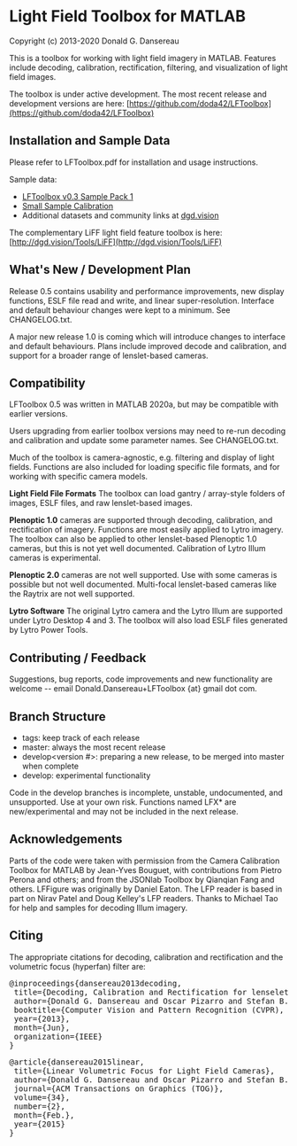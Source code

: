 # Light Field Toolbox for MATLAB

Copyright (c) 2013-2020 Donald G. Dansereau

This is a toolbox for working with light field imagery in MATLAB. Features include decoding, calibration, rectification, filtering, and visualization of light field images.

The toolbox is under active development. The most recent release and development versions are here:
[https://github.com/doda42/LFToolbox](https://github.com/doda42/LFToolbox)

## Installation and Sample Data
Please refer to LFToolbox.pdf for installation and usage instructions. 

Sample data:

* [LFToolbox v0.3 Sample Pack 1](http://www-personal.acfr.usyd.edu.au/ddan1654/LFToolbox0.3_Samples1.zip)
* [Small Sample Calibration](http://www-personal.acfr.usyd.edu.au/ddan1654/PlenCalSmallExample.zip)
* Additional datasets and community links at [dgd.vision](http://dgd.vision/Tools/LFToolbox)

The complementary LiFF light field feature toolbox is here: [http://dgd.vision/Tools/LiFF](http://dgd.vision/Tools/LiFF)

## What's New / Development Plan
Release 0.5 contains usability and performance improvements, new display functions, ESLF file read and write, and linear super-resolution. Interface and default behaviour changes were kept to a minimum. See CHANGELOG.txt.

A major new release 1.0 is coming which will introduce changes to interface and default behaviours. Plans include improved decode and calibration, and support for a broader range of lenslet-based cameras.

## Compatibility
LFToolbox 0.5 was written in MATLAB 2020a, but may be compatible with earlier versions.

Users upgrading from earlier toolbox versions may need to re-run decoding and calibration and update some parameter names. See CHANGELOG.txt.

Much of the toolbox is camera-agnostic, e.g. filtering and display of light fields. Functions are also included for loading specific file formats, and for working with specific camera models.

**Light Field File Formats**
The toolbox can load gantry / array-style folders of images, ESLF files, and raw lenslet-based images.

**Plenoptic 1.0** cameras are supported through decoding, calibration, and rectification of imagery. Functions are most easily applied to Lytro imagery. The toolbox can also be applied to other lenslet-based Plenoptic 1.0 cameras, but this is not yet well documented. Calibration of Lytro Illum cameras is experimental.

**Plenoptic 2.0** cameras are not well supported. Use with some cameras is possible but not well documented. Multi-focal lenslet-based cameras like the Raytrix are not well supported.

**Lytro Software** 
The original Lytro camera and the Lytro Illum are supported under Lytro Desktop 4 and 3. The toolbox will also load ESLF files generated by Lytro Power Tools.

## Contributing / Feedback
Suggestions, bug reports, code improvements and new functionality are welcome -- email Donald.Dansereau+LFToolbox {at} gmail dot com.

## Branch Structure
* tags: keep track of each release
* master: always the most recent release
* develop<version #>: preparing a new release, to be merged into master when complete
* develop: experimental functionality

Code in the develop branches is incomplete, unstable, undocumented, and unsupported. Use at your own risk. Functions named LFX* are new/experimental and may not be included in the next release.


## Acknowledgements
Parts of the code were taken with permission from the Camera Calibration Toolbox for MATLAB by Jean-Yves Bouguet, with contributions from Pietro Perona and others; and from the JSONlab Toolbox by Qianqian Fang and others. LFFigure was originally by Daniel Eaton. The LFP reader is based in part on Nirav Patel and Doug Kelley's LFP readers. Thanks to Michael Tao for help and samples for decoding Illum imagery.

## Citing
The appropriate citations for decoding, calibration and rectification and the volumetric focus (hyperfan) filter are:

<pre>@inproceedings{dansereau2013decoding,
 title={Decoding, Calibration and Rectification for lenselet-Based Plenoptic Cameras},
 author={Donald G. Dansereau and Oscar Pizarro and Stefan B. Williams},
 booktitle={Computer Vision and Pattern Recognition (CVPR), IEEE Conference on},
 year={2013},
 month={Jun},
 organization={IEEE}
}</pre>

<pre>@article{dansereau2015linear, 
 title={Linear Volumetric Focus for Light Field Cameras},
 author={Donald G. Dansereau and Oscar Pizarro and Stefan B. Williams},
 journal={ACM Transactions on Graphics (TOG)},
 volume={34},
 number={2},
 month={Feb.},
 year={2015}
}</pre>

